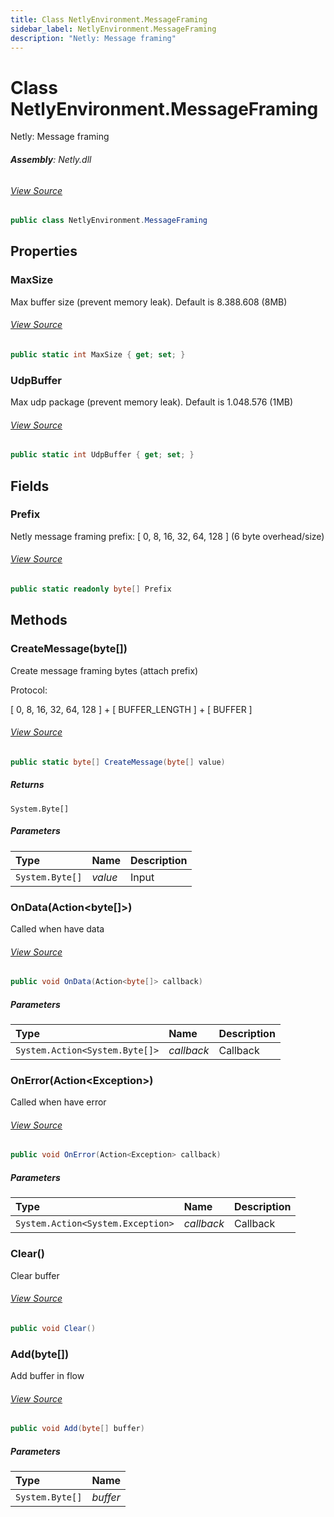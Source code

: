 ```yaml
---
title: Class NetlyEnvironment.MessageFraming
sidebar_label: NetlyEnvironment.MessageFraming
description: "Netly: Message framing"
---
```

# Class NetlyEnvironment.MessageFraming
Netly: Message framing

###### **Assembly**: Netly.dll
###### [View Source](https://github.com/alec1o/Netly/blob/dev/src/netly/partials/NetlyEnvironment.MessageFraming.cs#L13)
```csharp title="Declaration"
public class NetlyEnvironment.MessageFraming
```
## Properties
### MaxSize
Max buffer size (prevent memory leak). Default is 8.388.608 (8MB)
###### [View Source](https://github.com/alec1o/Netly/blob/dev/src/netly/partials/NetlyEnvironment.MessageFraming.cs#L33)
```csharp title="Declaration"
public static int MaxSize { get; set; }
```
### UdpBuffer
Max udp package (prevent memory leak). Default is 1.048.576 (1MB)
###### [View Source](https://github.com/alec1o/Netly/blob/dev/src/netly/partials/NetlyEnvironment.MessageFraming.cs#L42)
```csharp title="Declaration"
public static int UdpBuffer { get; set; }
```
## Fields
### Prefix
Netly message framing prefix: [ 0, 8, 16, 32, 64, 128 ] (6 byte overhead/size)
###### [View Source](https://github.com/alec1o/Netly/blob/dev/src/netly/partials/NetlyEnvironment.MessageFraming.cs#L18)
```csharp title="Declaration"
public static readonly byte[] Prefix
```
## Methods
### CreateMessage(byte[])
Create message framing bytes (attach prefix)


Protocol:


 [ 0, 8, 16, 32, 64, 128 ] + [ BUFFER_LENGTH ] + [ BUFFER ]
###### [View Source](https://github.com/alec1o/Netly/blob/dev/src/netly/partials/NetlyEnvironment.MessageFraming.cs#L55)
```csharp title="Declaration"
public static byte[] CreateMessage(byte[] value)
```

##### Returns

`System.Byte[]`

##### Parameters

| Type | Name | Description |
|:--- |:--- |:--- |
| `System.Byte[]` | *value* | Input |

### OnData(Action&lt;byte[]&gt;)
Called when have data
###### [View Source](https://github.com/alec1o/Netly/blob/dev/src/netly/partials/NetlyEnvironment.MessageFraming.cs#L65)
```csharp title="Declaration"
public void OnData(Action<byte[]> callback)
```

##### Parameters

| Type | Name | Description |
|:--- |:--- |:--- |
| `System.Action<System.Byte[]>` | *callback* | Callback |

### OnError(Action&lt;Exception&gt;)
Called when have error
###### [View Source](https://github.com/alec1o/Netly/blob/dev/src/netly/partials/NetlyEnvironment.MessageFraming.cs#L74)
```csharp title="Declaration"
public void OnError(Action<Exception> callback)
```

##### Parameters

| Type | Name | Description |
|:--- |:--- |:--- |
| `System.Action<System.Exception>` | *callback* | Callback |

### Clear()
Clear buffer
###### [View Source](https://github.com/alec1o/Netly/blob/dev/src/netly/partials/NetlyEnvironment.MessageFraming.cs#L82)
```csharp title="Declaration"
public void Clear()
```
### Add(byte[])
Add buffer in flow
###### [View Source](https://github.com/alec1o/Netly/blob/dev/src/netly/partials/NetlyEnvironment.MessageFraming.cs#L106)
```csharp title="Declaration"
public void Add(byte[] buffer)
```

##### Parameters

| Type | Name |
|:--- |:--- |
| `System.Byte[]` | *buffer* |

